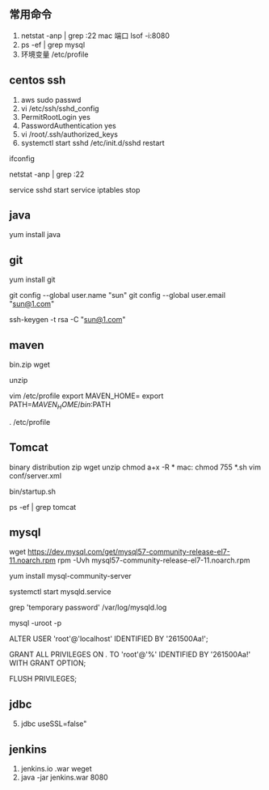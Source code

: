 


## 常用命令
1. netstat -anp | grep :22     mac 端口   lsof -i:8080
2. ps -ef | grep mysql
3. 环境变量 /etc/profile






## centos ssh
1. aws   sudo passwd 
2. vi /etc/ssh/sshd_config
3. PermitRootLogin yes
4. PasswordAuthentication yes
5. vi /root/.ssh/authorized_keys
6. systemctl start sshd    /etc/init.d/sshd restart


ifconfig

netstat -anp | grep :22

service sshd start 
service iptables stop



##  java

yum install java



## git
yum install git



git config --global user.name "sun"
git config --global user.email "sun@1.com"

ssh-keygen -t rsa -C "sun@1.com"




## maven

bin.zip   wget 

unzip 

vim /etc/profile
export MAVEN_HOME= 
export PATH=$MAVEN_HOME/bin:$PATH


. /etc/profile


## Tomcat
  


binary distribution   zip  wget
unzip
chmod a+x -R *      mac: chmod 755 *.sh
vim conf/server.xml

bin/startup.sh

ps -ef | grep tomcat


## mysql
   wget https://dev.mysql.com/get/mysql57-community-release-el7-11.noarch.rpm
   rpm -Uvh mysql57-community-release-el7-11.noarch.rpm

   yum install mysql-community-server

   systemctl start mysqld.service

   grep 'temporary password' /var/log/mysqld.log


   mysql -uroot -p

   ALTER USER 'root'@'localhost' IDENTIFIED BY '261500Aa!';

   GRANT ALL PRIVILEGES ON *.* TO 'root'@'%' IDENTIFIED BY '261500Aa!' WITH GRANT OPTION;

   FLUSH PRIVILEGES;
   
## jdbc

5. jdbc   useSSL=false"
   


## jenkins

1. jenkins.io .war  weget
2. java -jar jenkins.war 8080